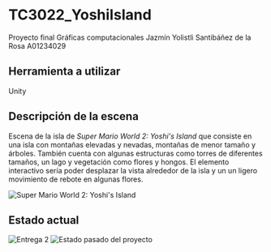 # TC3022_YoshiIsland

Proyecto final Gráficas computacionales 
Jazmín Yolistli Santibáñez de la Rosa A01234029

## Herramienta a utilizar
Unity

## Descripción de la escena
Escena de la isla de _Super Mario World 2: Yoshi's Island_ que consiste en una isla con montañas elevadas y nevadas, montañas de menor tamaño y árboles. También cuenta con algunas estructuras como torres de diferentes tamaños, un lago y vegetación como flores y hongos.
El elemento interactivo sería poder desplazar la vista alrededor de la isla y un un ligero movimiento de rebote en algunas flores.

![Super Mario World 2: Yoshi's Island](https://i.imgur.com/mm3UrkM.png)


## Estado actual

![Entrega 2](https://i.imgur.com/qhH52JP.png)
![Estado pasado del proyecto](https://i.imgur.com/9VNi0KZ.png)

